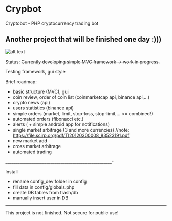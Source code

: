 # Crypbot
Cryptobot - PHP cryptocurrency trading bot

Another project that will be finished one day :)))
----------------------------
![alt text](https://www.commitstrip.com/wp-content/uploads/2014/11/Strip-Side-project-650-finalenglish.jpg)

Status:
~~Currently developing simple MVC framework -> work in progress.~~

Testing framework, gui style

Brief roadmap:
- basic structure (MVC), gui
- coin review, order of coin list (coinmarketcap api, binance api,...)
- crypto news (api)
- users statistics (binance api)
- simple orders (market, limit, stop-loss, stop-limit,... <= combined!)
- automated orders (fibonacci etc.)
- alerts ( + simple android app for notifications)
- single market arbitrage (3 and more currencies) //note: https://file.scirp.org/pdf/TI20120300008_83523191.pdf
- new market add
- cross market arbitrage
- automated trading

____________________________________________________-

Install

- rename config_dev folder in config
- fill data in config/globals.php
- create DB tables from trash/db
- manually insert user in DB

----------------------------

This project is not finished. Not secure for public use!